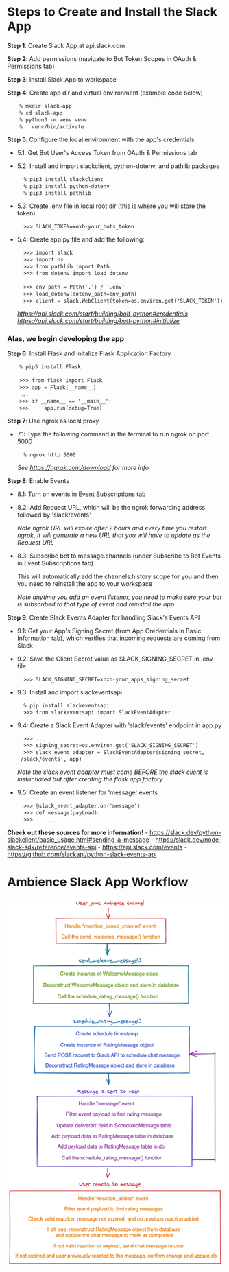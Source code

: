 # Steps to Create and Install the Slack App

**Step 1**: Create Slack App at api.slack.com

**Step 2**: Add permissions (navigate to Bot Token Scopes in OAuth & Permissions tab)

**Step 3**: Install Slack App to workspace

**Step 4**: Create app dir and virtual environment (example code below)

        % mkdir slack-app
        % cd slack-app
        % python3 -m venv venv
        % . venv/bin/activate

**Step 5**: Configure the local environment with the app's credentials
  
- 5.1: Get Bot User's Access Token from OAuth & Permissions tab
  
- 5.2: Install and import slackclient, python-dotenv, and pathlib packages

        % pip3 install slackclient
        % pip3 install python-dotenv
        % pip3 install pathlib
    
- 5.3: Create .env file in local root dir (this is where you will store the token)

        >>> SLACK_TOKEN=xoxb-your_bots_token

- 5.4: Create app.py file and add the following:

        >>> import slack
        >>> import os
        >>> from pathlib import Path
        >>> from dotenv import load_dotenv

        >>> env_path = Path('.') / '.env'
        >>> load_dotenv(dotenv_path=env_path)
        >>> client = slack.WebClient(token=os.environ.get('SLACK_TOKEN'))

    _https://api.slack.com/start/building/bolt-python#credentials_
    _https://api.slack.com/start/building/bolt-python#initialize_

### Alas, we begin developing the app

**Step 6**: Install Flask and initalize Flask Application Factory

        % pip3 install Flask
        
        >>> from flask import Flask
        >>> app = Flask(__name__)
        ...
        >>> if __name__ == '__main__':
        >>>     app.run(debug=True)

**Step 7**: Use ngrok as local proxy
        
- 7.1: Type the following command in the terminal to run ngrok on port 5000

        % ngrok http 5000

    _See https://ngrok.com/download for more info_

**Step 8**: Enable Events

- 8.1: Turn on events in Event Subscriptions tab
    
- 8.2: Add Request URL, which will be the ngrok forwarding address followed by 'slack/events'

    _Note ngrok URL will expire after 2 hours and every time you restart ngrok, it will generate a new URL that you will have to update as the Request URL_

- 8.3: Subscribe bot to message.channels (under Subscribe to Bot Events in Event Subscriptions tab)
    
    This will automatically add the channels:history scope for you and then you need to reinstall the app to your workspace

    _Note anytime you add an event listener, you need to make sure your bot is subscribed to that type of event and reinstall the app_

**Step 9**: Create Slack Events Adapter for handling Slack's Events API

- 9.1: Get your App's Signing Secret (from App Credentials in Basic Information tab),
            which verifies that incoming requests are coming from Slack
    
- 9.2: Save the Client Secret value as SLACK_SIGNING_SECRET in .env file
        
        >>> SLACK_SIGNING_SECRET=xoxb-your_apps_signing_secret

- 9.3: Install and import slackeventsapi

        % pip install slackeventsapi
        >>> from slackeventsapi import SlackEventAdapter

- 9.4: Create a Slack Event Adapter with 'slack/events' endpoint in app.py
        
        >>> ...
        >>> signing_secret=os.environ.get('SLACK_SIGNING_SECRET')
        >>> slack_event_adapter = SlackEventAdapter(signing_secret, '/slack/events', app)

    _Note the slack event adapter must come BEFORE the slack client is instantiated but after creating the flask app factory_

- 9.5: Create an event listener for 'message' events

        >>> @slack_event_adapter.on('message')
        >>> def message(payLoad):
        >>>     ...



**Check out these sources for more information!**
    - https://slack.dev/python-slackclient/basic_usage.html#sending-a-message
    - https://slack.dev/node-slack-sdk/reference/events-api
    - https://api.slack.com/events
    - https://github.com/slackapi/python-slack-events-api


# Ambience Slack App Workflow

![Alt text](img/SlackAppWorkflow.png?raw=true "Flask App Workflow")